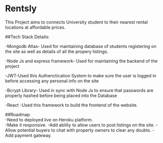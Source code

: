 # Rentsly
This Project aims to connects University student to their nearest rental locations at affordable prices.

##Tech Stack Details:

-Mongodb Atlas- Used for maintaining database of students registering on the site as well as details of all the propery listings.

-Node Js and express framework- Used for maintaining the backend of the project

-JWT-Used this Authenctication System to make sure the user is logged in before accessing any personal info on the site 

-Bcrypt Library- Used in sync with Node Js to ensure that passwords are properly hashed before being placed into the Database

-React -Used this framework to build the frontend of the website.

##Roadmap  
-Need to deployed live on Heroku platform.  
-Make it responsive.
-Add ability to allow users to post listings on the site.
-Allow potential buyers to chat with property owners to clear any doubts.
-Add payment gateway.
